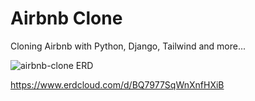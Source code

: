 # Airbnb Clone

Cloning Airbnb with Python, Django, Tailwind and more...

![airbnb-clone ERD](https://user-images.githubusercontent.com/76530810/129067301-f03fe942-f810-4b7b-8980-24c63a9784d5.png)

https://www.erdcloud.com/d/BQ7977SqWnXnfHXiB
